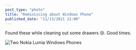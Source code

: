 ```yaml
---
post_type: "photo" 
title: "Reminiscing about Windows Phone"
published_date: "11/13/2021 21:00"
---
```


Found these while cleaning out some drawers 😢. Good times.

<img src="/images/windows-phone-lumias.png" loading="lazy" alt="Two Nokia Lumia Windows Phones"/>
<!-- ![Two Nokia Lumia Windows Phones](/images/windows-phone-lumias.png) -->